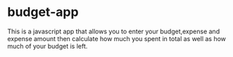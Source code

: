 # budget-app
This is a javascript app that allows you to enter your budget,expense and expense amount then calculate how much you spent in total as well as how much of your budget is left.
